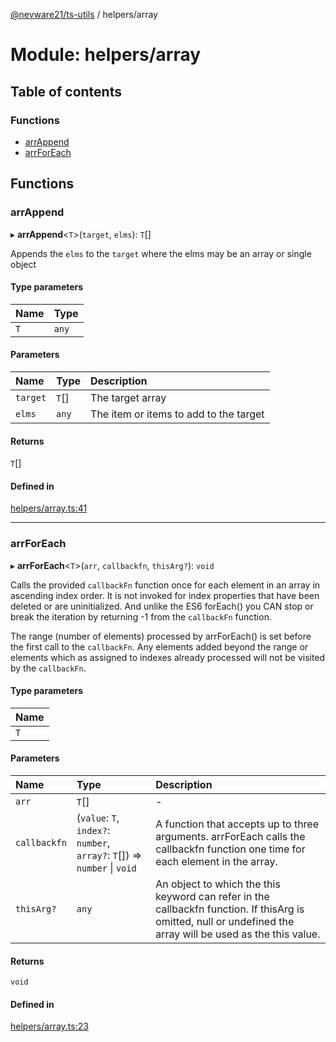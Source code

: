 [@nevware21/ts-utils](../README.md) / helpers/array

# Module: helpers/array

## Table of contents

### Functions

- [arrAppend](helpers_array.md#arrappend)
- [arrForEach](helpers_array.md#arrforeach)

## Functions

### arrAppend

▸ **arrAppend**<`T`\>(`target`, `elms`): `T`[]

Appends the `elms` to the `target` where the elms may be an array or single object

#### Type parameters

| Name | Type |
| :------ | :------ |
| `T` | `any` |

#### Parameters

| Name | Type | Description |
| :------ | :------ | :------ |
| `target` | `T`[] | The target array |
| `elms` | `any` | The item or items to add to the target |

#### Returns

`T`[]

#### Defined in

[helpers/array.ts:41](https://github.com/nevware21/ts-utils/blob/94db9d6/ts-utils/src/helpers/array.ts#L41)

___

### arrForEach

▸ **arrForEach**<`T`\>(`arr`, `callbackfn`, `thisArg?`): `void`

Calls the provided `callbackFn` function once for each element in an array in ascending index order. It is not invoked for index properties
that have been deleted or are uninitialized. And unlike the ES6 forEach() you CAN stop or break the iteration by returning -1 from the
`callbackFn` function.

The range (number of elements) processed by arrForEach() is set before the first call to the `callbackFn`. Any elements added beyond the range
or elements which as assigned to indexes already processed will not be visited by the `callbackFn`.

#### Type parameters

| Name |
| :------ |
| `T` |

#### Parameters

| Name | Type | Description |
| :------ | :------ | :------ |
| `arr` | `T`[] | - |
| `callbackfn` | (`value`: `T`, `index?`: `number`, `array?`: `T`[]) => `number` \| `void` | A function that accepts up to three arguments. arrForEach calls the callbackfn function one time for each element in the array. |
| `thisArg?` | `any` | An object to which the this keyword can refer in the callbackfn function. If thisArg is omitted, null or undefined the array will be used as the this value. |

#### Returns

`void`

#### Defined in

[helpers/array.ts:23](https://github.com/nevware21/ts-utils/blob/94db9d6/ts-utils/src/helpers/array.ts#L23)

